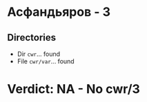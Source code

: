 # Асфандьяров - 3
## Directories
- Dir `cwr`... found
- File `cwr/var`... found
# Verdict: **NA** - No cwr/3
